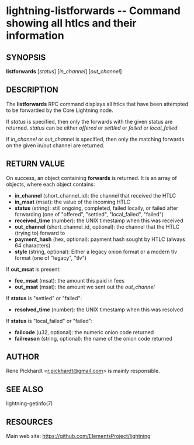 lightning-listforwards -- Command showing all htlcs and their information
=========================================================================

SYNOPSIS
--------

**listforwards** [*status*] [*in_channel*] [*out_channel*]

DESCRIPTION
-----------

The **listforwards** RPC command displays all htlcs that have been
attempted to be forwarded by the Core Lightning node.

If *status* is specified, then only the forwards with the given status are returned.
*status* can be either *offered* or *settled* or *failed* or *local_failed*

If *in_channel* or *out_channel* is specified, then only the matching forwards
on the given in/out channel are returned.

RETURN VALUE
------------

[comment]: # (GENERATE-FROM-SCHEMA-START)
On success, an object containing **forwards** is returned.  It is an array of objects, where each object contains:
- **in_channel** (short_channel_id): the channel that received the HTLC
- **in_msat** (msat): the value of the incoming HTLC
- **status** (string): still ongoing, completed, failed locally, or failed after forwarding (one of "offered", "settled", "local_failed", "failed")
- **received_time** (number): the UNIX timestamp when this was received
- **out_channel** (short_channel_id, optional): the channel that the HTLC (trying to) forward to
- **payment_hash** (hex, optional): payment hash sought by HTLC (always 64 characters)
- **style** (string, optional): Either a legacy onion format or a modern tlv format (one of "legacy", "tlv")

If **out_msat** is present:
  - **fee_msat** (msat): the amount this paid in fees
  - **out_msat** (msat): the amount we sent out the *out_channel*

If **status** is "settled" or "failed":
  - **resolved_time** (number): the UNIX timestamp when this was resolved

If **status** is "local_failed" or "failed":
  - **failcode** (u32, optional): the numeric onion code returned
  - **failreason** (string, optional): the name of the onion code returned

[comment]: # (GENERATE-FROM-SCHEMA-END)

AUTHOR
------

Rene Pickhardt <<r.pickhardt@gmail.com>> is mainly responsible.

SEE ALSO
--------

lightning-getinfo(7)

RESOURCES
---------

Main web site: <https://github.com/ElementsProject/lightning>

[comment]: # ( SHA256STAMP:de237318dfea0b02d6ca34710432a3b739012beb84f74e41e720cd9889675954)
